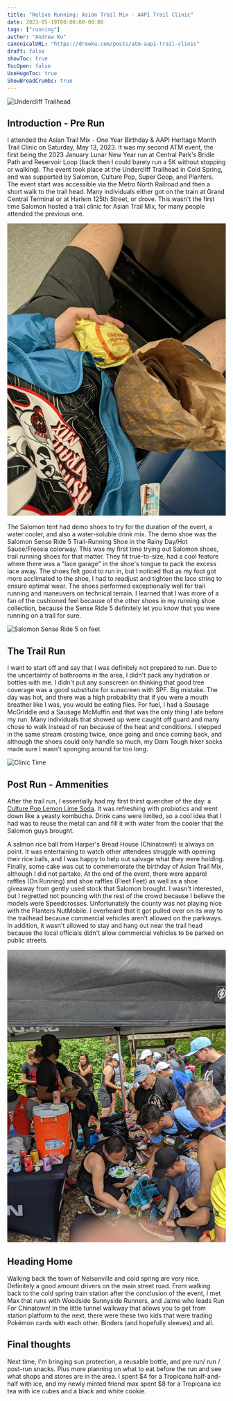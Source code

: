 ```yaml
---
title: "Relive Running: Asian Trail Mix - AAPI Trail Clinic"
date: 2023-05-19T00:00:00-00:00
tags: ["running"]
author: "Andrew Ku"
canonicalURL: "https://drewku.com/posts/atm-aapi-trail-clinic"
draft: false
showToc: true
TocOpen: false
UseHugoToc: true
ShowBreadCrumbs: true
---
```


![Undercliff Trailhead](images/Salomon-tent.jpg)

## Introduction - Pre Run
I attended the Asian Trail Mix - One Year Birthday & AAPI Heritage Month Trail Clinic on Saturday, May 13, 2023. It was my second ATM event, the first being the 2023 January Lunar New Year run at Central Park's Bridle Path and Reservoir Loop (back then I could barely run a 5K without stopping or walking). The event took place at the Undercliff Trailhead in Cold Spring, and was supported by Salomon, Culture Pop, Super Goop, and Planters. The event start was accessible via the Metro North Railroad and then a short walk to the trail head. Many individuals either got on the train at Grand Central Terminal or at Harlem 125th Street, or drove. This wasn't the first time Salomon hosted a trail clinic for Asian Trail Mix, for many people attended the previous one. 

![Breakfast](images/atm-cheeseburger.jpg)

The Salomon tent had demo shoes to try for the duration of the event, a water cooler, and also a water-soluble drink mix. The demo shoe was the Salomon Sense Ride 5 Trail-Running Shoe in the Rainy Day/Hot Sauce/Freesia colorway. This was my first time trying out Salomon shoes, trail running shoes for that matter. They fit true-to-size, had a cool feature where there was a "lace garage" in the shoe's tongue to pack the excess lace away. The shoes felt good to run in, but I noticed that as my foot got more acclimated to the shoe, I had to readjust and tighten the lace string to ensure optimal wear. The shoes performed exceptionally well for trail running and maneuvers on technical terrain. I learned that I was more of a fan of the cushioned feel because of the other shoes in my running shoe collection, because the Sense Ride 5 definitely let you know that you were running on a trail for sure.   

![Salomon Sense Ride 5 on feet](images/salomon-sense-ride-5.jpg)

## The Trail Run
I want to start off and say that I was definitely not prepared to run. Due to the uncertainty of bathrooms in the area, I didn't pack any hydration or bottles with me. I didn't put any sunscreen on thinking that good tree coverage was a good substitute for sunscreen with SPF. Big mistake. The day was hot, and there was a high probability that if you were a mouth breather like I was, you would be eating flies. For fuel, I had a Sausage McGriddle and a Sausage McMuffin and that was the only thing I ate before my run. Many individuals that showed up were caught off guard and many chose to walk instead of run because of the heat and conditions. I stepped in the same stream crossing twice, once going and once coming back, and although the shoes could only handle so much, my Darn Tough hiker socks made sure I wasn't sponging around for too long. 

![Clinic Time](images/atm-coldspring-mountain.jpg)

## Post Run - Ammenities
After the trail run, I essentially had my first thirst quencher of the day: a [Culture Pop Lemon Lime Soda](https://drinkculturepop.com/products/lemon-lime-cardamom). It was refreshing with probiotics and went down like a yeasty kombucha. Drink cans were limited, so a cool idea that I had was to reuse the metal can and fill it with water from the cooler that the Salomon guys brought. 

A salmon rice ball from Harper's Bread House (Chinatown!) is always on point. It was entertaining to watch other attendees struggle with opening their rice balls, and I was happy to help out salvage what they were holding.  Finally, some cake was cut to commemorate the birthday of Asian Trail Mix, although I did not partake. At the end of the event, there were apparel raffles (On Running) and shoe raffles (Fleet Feet) as well as a shoe giveaway from gently used stock that Salomon brought. I wasn't interested, but I regretted not pouncing with the rest of the crowd because I believe the models were Speedcrosses. Unfortunately the county was not playing nice with the Planters NutMobile. I overheard that it got pulled over on its way to the trailhead because commercial vehicles aren't allowed on the parkways. In addition, it wasn't allowed to stay and hang out near the trail head because the local officials didn't allow commercial vehicles to be parked on public streets. 

![Salomon shoe giveaway](images/salomon-shoe-giveaway.jpg)

## Heading Home
Walking back the town of Nelsonville and cold spring are very nice. Definitely a good amount drivers on the main street road. From walking back to the cold spring train station after the conclusion of the event, I met Max that runs with Woodside Sunnyside Runners, and Jaime who leads Run For Chinatown! In the little tunnel walkway that allows you to get from station platform to the next, there were these two kids that were trading Pokémon cards with each other. Binders (and hopefully sleeves) and all. 

## Final thoughts
Next time, I'm bringing sun protection, a reusable bottle, and pre run/ run / post-run snacks. Plus more planning on what to eat before the run and see what shops and stores are in the area. I spent $4 for a Tropicana half-and-half with ice, and my newly minted friend max spent $8 for a Tropicana ice tea with ice cubes and a black and white cookie. 
